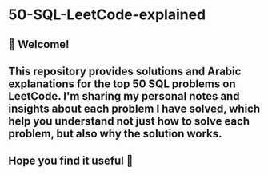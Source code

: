 # 50-SQL-LeetCode-explained
## 👋 Welcome!

This repository provides solutions and Arabic explanations for the top 50 SQL problems on LeetCode.
I'm sharing my personal notes and insights about each problem I have solved, which help you understand not just how to solve each problem, but also why the solution works.
---
## Hope you find it useful 💖
